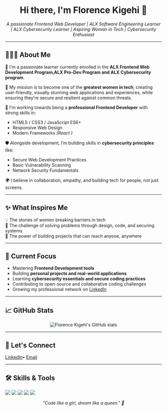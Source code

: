 <h1 align="center">Hi there, I'm Florence Kigehi 👋</h1>

<p align="center">
  <i>A passionate Frontend Web Developer | ALX Software Engineering Learner | ALX Cybersecurity Learner | Aspiring Woman in Tech | Cybersecurity Enthusiast</i>
</p>

---

## 👩🏽‍💻 About Me  

🌸 I'm a passionate learner currently enrolled in the **ALX Frontend Web Development Program,ALX Pro-Dev Program and ALX Cybersecurity program**.  

🌱 My mission is to become one of the **greatest women in tech**, creating user-friendly, visually stunning web applications and experiences, while ensuring they're secure and resilient against common threats.

🚀 I'm working towards being a **professional Frontend Developer** with strong skills in:
- HTML5 / CSS3 / JavaScript ES6+
- Responsive Web Design
- Modern Frameworks *(React )*

🛡️ Alongside development, I’m building skills in **cybersecurity principles** like:
- Secure Web Development Practices  
- Basic Vulnerability Scanning  
- Network Security Fundamentals  

🌍 I believe in collaboration, empathy, and building tech for people, not just screens.

---

## ✨ What Inspires Me  

💡 The stories of women breaking barriers in tech  
💪 The challenge of solving problems through design, code, and securing systems  
📱 The power of building projects that can reach anyone, anywhere  

---

## 🔭 Current Focus  

- Mastering **Frontend Development tools**
- Building **personal projects and real-world applications**
- Learning **cybersecurity essentials and secure coding practices**
- Contributing to open-source and collaborative coding challenges
- Growing my professional network on [LinkedIn](https://www.linkedin.com/in/florence-kigehi-3401a1316)  

---

## 📈 GitHub Stats  

<p align="center">
  <img src="https://github-readme-stats.vercel.app/api?username=kigehiflorence&show_icons=true&theme=radical" alt="Florence Kigehi's GitHub stats" />
</p>

---

## 📌 Let's Connect  

<p align="left">
 <a href="https://www.linkedin.com/in/florence-kigehi-3401a1316" target="_blank">LinkedIn</a>•
  <a href="mailto:florencekigehi@gmail.com">Email</a>
</p>

---

## 🛠️ Skills & Tools

<p>
  <img src="https://img.shields.io/badge/HTML5-E34F26?style=for-the-badge&logo=html5&logoColor=white"/>
  <img src="https://img.shields.io/badge/CSS3-1572B6?style=for-the-badge&logo=css3&logoColor=white"/>
  <img src="https://img.shields.io/badge/JavaScript-323330?style=for-the-badge&logo=javascript&logoColor=F7DF1E"/>
  <img src="https://img.shields.io/badge/Responsive%20Design-000000?style=for-the-badge&logo=responsive-design&logoColor=white"/>
  <img src="https://img.shields.io/badge/Cybersecurity-0a0a23?style=for-the-badge&logo=hackthebox&logoColor=white"/>
</p>

<p align="center">
  <i>"Code like a girl, dream like a queen." 👑</i>
</p>
